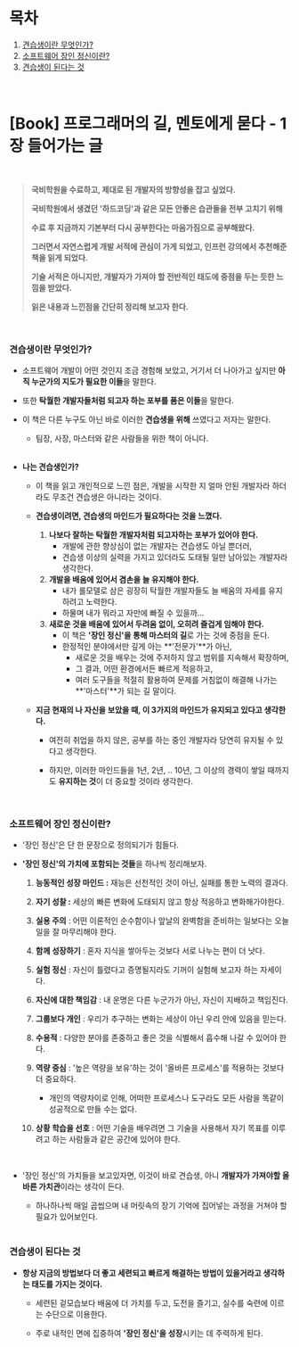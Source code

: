 # 목차

1. [견습생이란 무엇인가?](#견습생이란-무엇인가) <br/>
2. [소프트웨어 장인 정신이란?](#소프트웨어-장인-정신이란) <br/>
3. [견습생이 된다는 것](#견습생이-된다는-것) <br/>

<br/>

# [Book] 프로그래머의 길, 멘토에게 묻다 - 1장 들어가는 글

<br/>

> **국비학원을 수료하고, 제대로 된 개발자의 방향성을 잡고 싶었다.**
>
> **국비학원에서 생겼던 '하드코딩'과 같은 모든 안좋은 습관들을 전부 고치기 위해**
>
> **수료 후 지금까지 기본부터 다시 공부한다는 마음가짐으로 공부해왔다.**
>
> **그러면서 자연스럽게 개발 서적에 관심이 가게 되었고, 인프런 강의에서 추천해준 책을 읽게 되었다.**
>
> **기술 서적은 아니지만, 개발자가 가져야 할 전반적인 태도에 중점을 두는 듯한 느낌을 받았다.**
>
> **읽은 내용과 느낀점을 간단히 정리해 보고자 한다.**

<br/>

### 견습생이란 무엇인가?

- 소프트웨어 개발이 어떤 것인지 조금 경험해 보았고, 거기서 더 나아가고 싶지만 **아직 누군가의 지도가 필요한 이들**을 말한다.

- 또한 **탁월한 개발자들처럼 되고자 하는 포부를 품은 이들**을 말한다.

- 이 책은 다른 누구도 아닌 바로 이러한 **견습생을 위해** 쓰였다고 저자는 말한다.

  - 팀장, 사장, 마스터와 같은 사람들을 위한 책이 아니다.

  <br/>

- **나는 견습생인가?**

  - 이 책을 읽고 개인적으로 느낀 점은, 개발을 시작한 지 얼마 안된 개발자라 하더라도 무조건 견습생은 아니라는 것이다.

  - **견습생이려면, 견습생의 마인드가 필요하다는 것을 느꼈다.**

    1. **나보다 잘하는 탁월한 개발자처럼 되고자하는 포부가 있어야 한다.**
       - 개발에 관한 향상심이 없는 개발자는 견습생도 아닐 뿐더러,
       - 견습생 이상의 실력을 가지고 있더라도 도태될 일만 남아있는 개발자라 생각한다.
    2. **개발을 배움에 있어서 겸손을 늘 유지해야 한다.**
       - 내가 롤모델로 삼은 굉장히 탁월한 개발자들도 늘 배움의 자세를 유지하려고 노력한다.
       - 하물며 내가 뭐라고 자만에 빠질 수 있을까...
    3. **새로운 것을 배움에 있어서 두려움 없이, 오히려 즐겁게 임해야 한다.**
       - 이 책은 **'장인 정신'을 통해 마스터의 길**로 가는 것에 중점을 둔다.
       - 한정적인 분야에서만 깊게 아는 **'전문가'**가 아닌,
         - 새로운 것을 배우는 것에 주저하지 않고 범위를 지속해서 확장하며,
         - 그 결과, 어떤 환경에서든 빠르게 적응하고,
         - 여러 도구들을 적절히 활용하여 문제를 거침없이 해결해 나가는 **'마스터'**가 되는 길 말이다.

  - **지금 현재의 나 자신을 보았을 때, 이 3가지의 마인드가 유지되고 있다고 생각한다.**

    - 여전히 취업을 하지 않은, 공부를 하는 중인 개발자라 당연히 유지될 수 있다고 생각한다.

    - 하지만, 이러한 마인드들을 1년, 2년, .. 10년, 그 이상의 경력이 쌓일 때까지도 **유지하는 것**이 더 중요할 것이라 생각한다.

      <br/>

### 소프트웨어 장인 정신이란?

- '장인 정신'은 단 한 문장으로 정의되기가 힘들다.

- **'장인 정신'의 가치에 포함되는 것들**을 하나씩 정리해보자.

  1. **능동적인 성장 마인드 :** 재능은 선천적인 것이 아닌, 실패를 통한 노력의 결과다.

  2. **자기 성찰 :** 세상의 빠른 변화에 도태되지 않고 항상 적응하고 변화해가야한다.

  3. **실용 주의** : 어떤 이론적인 순수함이나 앞날의 완벽함을 준비하는 일보다는 오늘 일을 잘 마무리해야 한다.

  4. **함께 성장하기** : 혼자 지식을 쌓아두는 것보다 서로 나누는 편이 더 낫다.

  5. **실험 정신** : 자신이 틀렸다고 증명될지라도 기꺼이 실험해 보고자 하는 자세이다.

  6. **자신에 대한 책임감** : 내 운명은 다른 누군가가 아닌, 자신이 지배하고 책임진다.

  7. **그룹보다 개인** : 우리가 추구하는 변화는 세상이 아닌 우리 안에 있음을 믿는다.

  8. **수용적** : 다양한 분야를 존중하고 좋은 것을 식별해서 흡수해 나갈 수 있어야 한다.

  9. **역량 중심** : '높은 역량을 보유'하는 것이 '올바른 프로세스'를 적용하는 것보다 더 중요하다.

     - 개인의 역량차이로 인해, 어떠한 프로세스나 도구라도 모든 사람을 똑같이 성공적으로 만들 수는 없다.

  10. **상황 학습을 선호** : 어떤 기술을 배우려면 그 기술을 사용해서 자기 목표를 이루려고 하는 사람들과 같은 공간에 있어야 한다.

      <br/>

- '장인 정신'의 가치들을 보고있자면, 이것이 바로 견습생, 아니 **개발자가 가져야할 올바른 가치관**이라는 생각이 든다.

  - 하나하나씩 매일 곱씹으며 내 머릿속의 장기 기억에 집어넣는 과정을 거쳐야 할 필요가 있어보인다.

  <br/>

### 견습생이 된다는 것

- **항상 지금의 방법보다 더 좋고 세련되고 빠르게 해결하는 방법이 있을거라고 생각하는 태도를 가지는 것이다.**

  - 세련된 겉모습보다 배움에 더 가치를 두고, 도전을 즐기고, 실수를 숙련에 이르는 수단으로 이용한다.

  - 주로 내적인 면에 집중하여 **'장인 정신'을 성장**시키는 데 주력하게 된다.

    <br/>